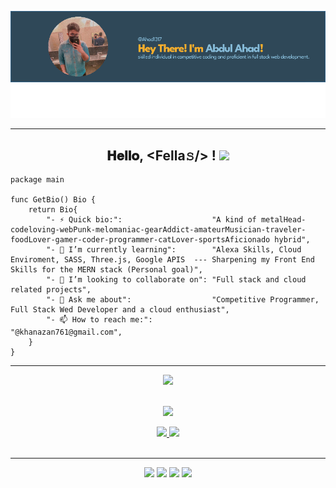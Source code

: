 <p align="center">
  <img src="./image (3).png" />
</p>
<hr>
<h2 align="center">
  𝐇𝐞𝐥𝐥𝐨, &lt;Fella𝚜/&gt; !
  <a target="_blank">
    <img src="https://github.com/JayantGoel001/JayantGoel001/blob/master/GIF/Hi.gif" width="40px" />
  </a>
</h2>

```golang
package main

func GetBio() Bio {
	return Bio{
		"- ⚡ Quick bio:":                    "A kind of metalHead-codeloving-webPunk-melomaniac-gearAddict-amateurMusician-traveler-foodLover-gamer-coder-programmer-catLover-sportsAficionado hybrid",
		"- 🌱 I’m currently learning":        "Alexa Skills, Cloud Enviroment, SASS, Three.js, Google APIS  --- Sharpening my Front End Skills for the MERN stack (Personal goal)",
		"- 👯 I’m looking to collaborate on": "Full stack and cloud related projects",
		"- 💬 Ask me about":                  "Competitive Programmer, Full Stack Wed Developer and a cloud enthusiast",
		"- 📫 How to reach me:":              "@khanazan761@gmail.com",
	}
}
```
----
<div align="center">
  <a href="https://github.com/Ahad1317">
  <img height="180em" src="https://github-readme-stats.vercel.app/api/top-langs/?username=Ahad1317&layout=compact&langs_count=7&theme=dracula"/>
</div>
<br>
<div align="center">
	 
![](https://github-profile-summary-cards.vercel.app/api/cards/profile-details?username=Ahad1317&theme=dracula)

![](https://github-profile-summary-cards.vercel.app/api/cards/stats?username=Ahad1317&theme=dracula) ![](https://github-profile-summary-cards.vercel.app/api/cards/productive-time?username=Ahad1317&theme=dracula)
 <br /><br/>
</div>
<hr>
<div align ="center"> 
  <a href="https://instagram.com/itsjust_ahad?igshid=MjEwN2IyYWYwYw==" target="_blank"><img src="https://img.shields.io/badge/-Instagram-%23333?style=for-the-badge&logo=instagram&logoColor=white" target="_blank"></a>
 <a href="https://www.facebook.com/azan.khan.96592?mibextid=LQQJ4d" target="_blank"><img src="https://img.shields.io/badge/Facebook-%23333?style=for-the-badge&logo=facebook&logoColor=white" target="_blank"></a> 
  <a href = "mailto:aa9500@srmist.edu.in"><img src="https://img.shields.io/badge/-Gmail-%23333?style=for-the-badge&logo=gmail&logoColor=white" target="_blank"></a>
  <a href="https://www.linkedin.com/in/abdul-a-53b146129/" target="_blank"><img src="https://img.shields.io/badge/-LinkedIn-%23333?style=for-the-badge&logo=linkedin&logoColor=white" target="_blank"></a> 
</div>


<br />


